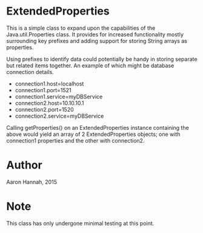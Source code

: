 # ExtendedProperties

<p>This is a simple class to expand upon the capabilities of the Java.util.Properties class.
 It provides for increased functionality mostly surrounding key prefixes and adding support
 for storing String arrays as properties.</p>
 <p>Using prefixes to identify data could potentially be handy in storing separate but related
 items together. An example of which might be database connection details.</p>
 <ul>
 <li>connection1.host=localhost</li>
 <li>connection1.port=1521</li>
 <li>connection1.service=myDBService</li>
 <li>connection2.host=10.10.10.1</li>
 <li>connection2.port=1520</li>
 <li>connection2.service=myDBService</li>
 </ul>
 <p>Calling getProperties() on an ExtendedProperties instance containing the above would yield
 an array of 2 ExtendedProperties objects; one with connection1 properties and the other with
 connection2.</p></div>

# Author
Aaron Hannah, 2015

# Note
This class has only undergone minimal testing at this point.

